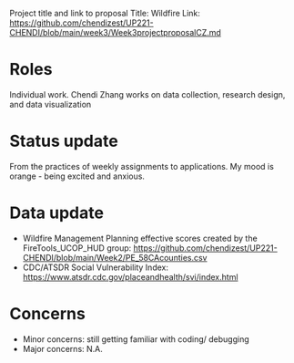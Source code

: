 Project title and link to proposal Title: Wildfire 
Link: https://github.com/chendizest/UP221-CHENDI/blob/main/week3/Week3projectproposalCZ.md

# Roles
Individual work. Chendi Zhang works on data collection, research design, and data visualization 

# Status update
From the practices of weekly assignments to applications.
My mood is orange - being excited and anxious.

# Data update
*   Wildfire Management Planning effective scores created by the FireTools_UCOP_HUD group: https://github.com/chendizest/UP221-CHENDI/blob/main/Week2/PE_58CAcounties.csv
*   CDC/ATSDR Social Vulnerability Index: https://www.atsdr.cdc.gov/placeandhealth/svi/index.html

# Concerns
*   Minor concerns: still getting familiar with coding/ debugging
*   Major concerns: N.A.

